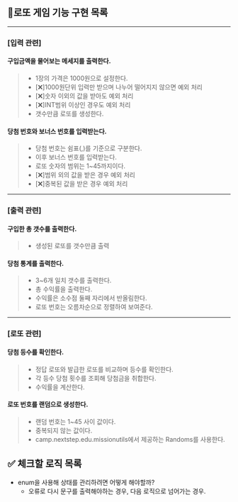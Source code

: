 ## 🎱로또 게임 기능 구현 목록

***

### [입력 관련]

#### 구입금액을 물어보는 메세지를 출력한다.

> - 1장의 가격은 1000원으로 설정한다.
> - [❌]1000원단위 입력만 받으며 나누어 떨어지지 않으면 예외 처리
> - [❌]숫자 이외의 값을 받아도 예외 처리
> - [❌]INT범위 이상인 경우도 예외 처리
> - 갯수만큼 로또를 생성한다.

#### 당첨 번호와 보너스 번호를 입력받는다.

> - 당첨 번호는 쉼표(,)를 기준으로 구분한다.
> - 이후 보너스 번호를 입력받는다.
> - 로또 숫자의 범위는 1~45까지이다.
> - [❌]범위 외의 값을 받은 경우 예외 처리
> - [❌]중복된 값을 받은 경우 예외 처리
***

### [출력 관련]

#### 구입한 총 갯수를 출력한다.

> - 생성된 로또를 갯수만큼 출력

#### 당첨 통계를 출력한다.

> - 3~6개 일치 갯수를 출력한다.
> - 총 수익률을 출력한다.
> - 수익률은 소수점 둘째 자리에서 반올림한다.
> - 로또 번호는 오름차순으로 정렬하여 보여준다.
***

### [로또 관련]

#### 당첨 등수를 확인한다.

> - 정답 로또와 발급한 로또를 비교하며 등수를 확인한다.
> - 각 등수 당첨 횟수를 조회해 당첨금을 취합한다.
> - 수익률을 계산한다.

#### 로또 번호를 랜덤으로 생성한다.

> - 랜덤 번호는 1~45 사이 값이다.
> - 중복되지 않는 값이다.
> - camp.nextstep.edu.missionutils에서 제공하는 Randoms를 사용한다.

## ✅ 체크할 로직 목록

- enum을 사용해 상태를 관리하려면 어떻게 해야할까?
    - 오류로 다시 문구를 출력해야하는 경우, 다음 로직으로 넘어가는 경우.

